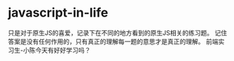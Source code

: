 # javascript-in-life
只是对于原生JS的喜爱，记录下在不同的地方看到的原生JS相关的练习题。
记住答案是没有任何作用的，只有真正的理解每一题的意思才是真正的理解。
前端实习生-小陈今天有好好学习吗？
